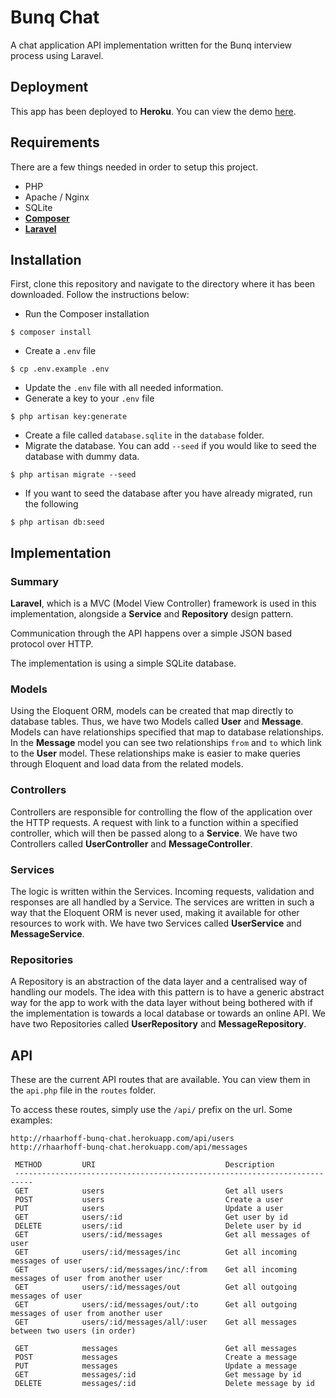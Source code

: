 # Bunq Chat
A chat application API implementation written for the Bunq interview process using Laravel.

## Deployment
This app has been deployed to **Heroku**. You can view the demo [here](http://rhaarhoff-bunq-chat.herokuapp.com/api).

## Requirements
There are a few things needed in order to setup this project.
- PHP
- Apache / Nginx
- SQLite
- **[Composer](https://getcomposer.org/)**
- **[Laravel](https://laravel.com/docs/5.6/installation)**

## Installation
First, clone this repository and navigate to the directory where it has been downloaded. Follow the instructions below:

- Run the Composer installation
```jshelllanguage
$ composer install
```
- Create a `.env` file
```jshelllanguage
$ cp .env.example .env 
```
- Update the `.env` file with all needed information.
- Generate a key to your `.env` file
```jshelllanguage
$ php artisan key:generate
```
- Create a file called `database.sqlite` in the `database` folder.
- Migrate the database. You can add `--seed` if you would like to seed the database with dummy data.
```jshelllanguage
$ php artisan migrate --seed
```
- If you want to seed the database after you have already migrated, run the following
```jshelllanguage
$ php artisan db:seed
```

## Implementation

### Summary
**Laravel**, which is a MVC (Model View Controller) framework is used in this implementation, alongside a **Service** and **Repository** design pattern. 

Communication through the API happens over a simple JSON based protocol over HTTP.

The implementation is using a simple SQLite database.

### Models
Using the Eloquent ORM, models can be created that map directly to database tables. Thus, we have two Models called
**User** and **Message**. Models can have relationships specified that map to database relationships. In the **Message** model
you can see two relationships `from` and `to` which link to the **User** model. These relationships make is easier to make queries 
through Eloquent and load data from the related models.

### Controllers
Controllers are responsible for controlling the flow of the application over the HTTP requests. A request with link to a function within a specified controller, which will then be passed along to a **Service**. We have two Controllers called **UserController** and **MessageController**.

### Services
The logic is written within the Services. Incoming requests, validation and responses are all handled by a Service.
The services are written in such a way that the Eloquent ORM is never used, making it available for other resources to 
work with. We have two Services called **UserService** and **MessageService**.

### Repositories
A Repository is an abstraction of the data layer and a centralised way of handling our models. 
The idea with this pattern is to have a generic abstract way for the app to work with the data 
layer without being bothered with if the implementation is towards a local database or towards an online API. 
We have two Repositories called **UserRepository** and **MessageRepository**.

## API
These are the current API routes that are available. You can view them in the `api.php` file in the `routes` folder.

To access these routes, simply use the `/api/` prefix on the url. Some examples:
```jshelllanguage
http://rhaarhoff-bunq-chat.herokuapp.com/api/users
http://rhaarhoff-bunq-chat.herokuapp.com/api/messages
``` 
```
 METHOD         URI                             Description
 --------------------------------------------------------------------------
 GET            users                           Get all users
 POST           users                           Create a user
 PUT            users                           Update a user
 GET            users/:id                       Get user by id
 DELETE         users/:id                       Delete user by id
 GET            users/:id/messages              Get all messages of user
 GET            users/:id/messages/inc          Get all incoming messages of user
 GET            users/:id/messages/inc/:from    Get all incoming messages of user from another user
 GET            users/:id/messages/out          Get all outgoing messages of user
 GET            users/:id/messages/out/:to      Get all outgoing messages of user from another user
 GET            users/:id/messages/all/:user    Get all messages between two users (in order)
 
 GET            messages                        Get all messages
 POST           messages                        Create a message
 PUT            messages                        Update a message
 GET            messages/:id                    Get message by id
 DELETE         messages/:id                    Delete message by id
```
